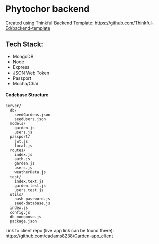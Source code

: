 # Phytochor backend

Created using Thinkful Backend Template: https://github.com/Thinkful-Ed/backend-template

## Tech Stack:
  * MongoDB
  * Node
  * Express
  * JSON Web Token
  * Passport
  * Mocha/Chai


#### Codebase Structure

    server/
      db/
        seedGardens.json
        seedUsers.json
      models/
        garden.js
        users.js
      passport/
        jwt.js
        local.js
      routes/
        index.js
        auth.js
        garden.js
        users.js
        weatherData.js
      test/
        index.text.js
        garden.test.js
        users.test.js
      utils/
        hash-password.js
        seed-database.js
      index.js
      config.js
      db-mongoose.js
      package.json

Link to client repo (live app link can be found there):
https://github.com/cadams8238/Garden-app_client
